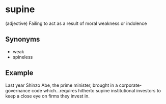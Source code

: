 # supine

(adjective) Failing to act as a result of moral weakness or indolence

## Synonyms

+ weak
+ spineless

## Example

Last year Shinzo Abe, the prime minister, brought in a corporate-governance code which...requires hitherto supine institutional investors to keep a close eye on firms they invest in.
